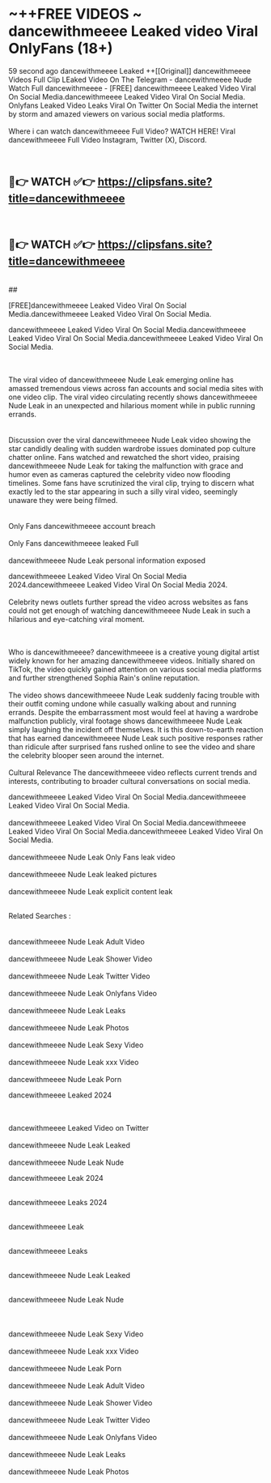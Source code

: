 # ~++FREE VIDEOS ~ dancewithmeeee Leaked video Viral OnlyFans (18+)<br>


59 second ago dancewithmeeee Leaked ++[[Original]] dancewithmeeee Videos Full Clip LEaked Video On The Telegram  - dancewithmeeee Nude  Watch Full dancewithmeeee - [FREE] dancewithmeeee Leaked Video Viral On Social Media.dancewithmeeee Leaked Video Viral On Social Media.   Onlyfans Leaked Video Leaks Viral On Twitter On Social Media the internet by storm and amazed viewers on various social media platforms. <br><br>
Where i can watch dancewithmeeee Full Video? WATCH HERE! Viral dancewithmeeee Full Video Instagram, Twitter (X), Discord. <br>


 <br>

##  🔴👉 WATCH ✅👉  <a href="https://clipsfans.site?title=dancewithmeeee&ref=git">https://clipsfans.site?title=dancewithmeeee</a> <br>
  <br>

##  🔴👉 WATCH ✅👉  <a href="https://clipsfans.site?title=dancewithmeeee&ref=git">https://clipsfans.site?title=dancewithmeeee</a> <br>
  <br>
  ##



[FREE]dancewithmeeee Leaked Video Viral On Social Media.dancewithmeeee Leaked Video Viral On Social Media. <br>

dancewithmeeee Leaked Video Viral On Social Media.dancewithmeeee Leaked Video Viral On Social Media.dancewithmeeee Leaked Video Viral On Social Media. <br>


  <br>

  <br>
The viral video of dancewithmeeee Nude Leak emerging online has amassed tremendous views across fan accounts and social media sites with one video clip. The viral video circulating recently shows dancewithmeeee Nude Leak in an unexpected and hilarious moment while in public running errands.<br>
<br>


<br>
Discussion over the viral dancewithmeeee Nude Leak video showing the star candidly dealing with sudden wardrobe issues dominated pop culture chatter online. Fans watched and rewatched the short video, praising dancewithmeeee Nude Leak for taking the malfunction with grace and humor even as cameras captured the celebrity video now flooding timelines. Some fans have scrutinized the viral clip, trying to discern what exactly led to the star appearing in such a silly viral video, seemingly unaware they were being filmed.<br>
<br>
<br> 
Only Fans dancewithmeeee account breach<br>
<br>
Only Fans dancewithmeeee leaked Full <br>
<br>
dancewithmeeee Nude Leak personal information exposed<br>

dancewithmeeee Leaked Video Viral On Social Media 2024.dancewithmeeee Leaked Video Viral On Social Media 2024. <br>
<br>
Celebrity news outlets further spread the video across websites as fans could not get enough of watching dancewithmeeee Nude Leak in such a hilarious and eye-catching viral moment.<br>
<br>

<br>
Who is dancewithmeeee? dancewithmeeee is a creative young digital artist widely known for her amazing dancewithmeeee videos. Initially shared on TikTok, the video quickly gained attention on various social media platforms and further strengthened Sophia Rain's online reputation.<br>
<br>
The video shows dancewithmeeee Nude Leak suddenly facing trouble with their outfit coming undone while casually walking about and running errands. Despite the embarrassment most would feel at having a wardrobe malfunction publicly, viral footage shows dancewithmeeee Nude Leak simply laughing the incident off themselves. It is this down-to-earth reaction that has earned dancewithmeeee Nude Leak such positive responses rather than ridicule after surprised fans rushed online to see the video and share the celebrity blooper seen around the internet.<br>
<br>
Cultural Relevance The dancewithmeeee video reflects current trends and interests, contributing to broader cultural conversations on social media.<br>

dancewithmeeee Leaked Video Viral On Social Media.dancewithmeeee Leaked Video Viral On Social Media.<br>
<br>
dancewithmeeee Leaked Video Viral On Social Media.dancewithmeeee Leaked Video Viral On Social Media.dancewithmeeee Leaked Video Viral On Social Media.<br>
<br>
dancewithmeeee Nude Leak Only Fans leak video<br>
<br>
dancewithmeeee Nude Leak leaked pictures<br>
<br>
dancewithmeeee Nude Leak explicit content leak<br>


<br>
Related Searches :<br>
<br>

<br>
dancewithmeeee Nude Leak Adult Video<br>
<br>
dancewithmeeee Nude Leak Shower Video<br>
<br>
dancewithmeeee Nude Leak Twitter Video<br>
<br>
dancewithmeeee Nude Leak Onlyfans Video<br>
<br>
dancewithmeeee Nude Leak Leaks<br>
<br>
dancewithmeeee Nude Leak Photos<br>

<br>
dancewithmeeee Nude Leak Sexy Video<br>
<br>
dancewithmeeee Nude Leak xxx Video<br>
<br>
dancewithmeeee Nude Leak Porn<br>

dancewithmeeee  Leaked 2024 <br> <br>
<br>

dancewithmeeee Leaked Video on Twitter <br>
<br>
dancewithmeeee Nude Leak Leaked<br>
<br>
dancewithmeeee Nude Leak Nude<br>


dancewithmeeee  Leak 2024 <br> <br>



dancewithmeeee  Leaks 2024 <br> <br>



 
dancewithmeeee  Leak<br> <br>



dancewithmeeee  Leaks<br> <br>


dancewithmeeee Nude Leak Leaked<br> <br>

dancewithmeeee Nude Leak Nude<br> <br>
<br> <br>
dancewithmeeee Nude Leak Sexy Video
<br> <br>
dancewithmeeee Nude Leak xxx Video
<br> <br>
dancewithmeeee Nude Leak Porn
<br> <br>
dancewithmeeee Nude Leak Adult Video
<br> <br>
dancewithmeeee Nude Leak Shower Video
<br> <br>
dancewithmeeee Nude Leak Twitter Video
<br> <br>
dancewithmeeee Nude Leak Onlyfans Video
<br> <br>
dancewithmeeee Nude Leak Leaks
<br> <br>
dancewithmeeee Nude Leak Photos






</p>




 



</p>










